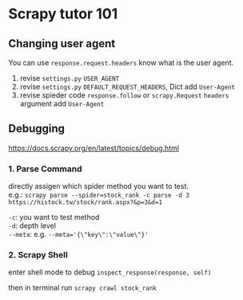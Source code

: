 # Scrapy tutor 101

## Changing user agent
You can use `response.request.headers` know what is the user agent.

1. revise `settings.py` `USER_AGENT`
2. revise `settings.py` `DEFAULT_REQUEST_HEADERS`, Dict add `User-Agent`
3. revise spieder code `response.follow` or `scrapy.Request` `headers` argument add  `User-Agent`

## Debugging
https://docs.scrapy.org/en/latest/topics/debug.html

### 1. Parse Command
directly assigen which spider method you want to test.  
e.g.: `scrapy parse --spider=stock_rank -c parse -d 3 https://histock.tw/stock/rank.aspx?&p=3&d=1`

`-c`: you want to test method  
`-d`: depth level  
`--meta`: e.g. `--meta='{\"key\":\"value\"}'`

### 2. Scrapy Shell
enter shell mode to debug
`inspect_response(response, self)`

then in terminal run `scrapy crawl stock_rank`
